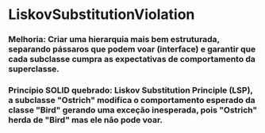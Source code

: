 # LiskovSubstitutionViolation

### **Melhoria:** Criar uma hierarquia mais bem estruturada, separando pássaros que podem voar (interface) e garantir que cada subclasse cumpra as expectativas de comportamento da superclasse.
### **Princípio SOLID quebrado:** Liskov Substitution Principle (LSP), a subclasse "Ostrich" modifica o comportamento esperado da classe "Bird" gerando uma exceção inesperada, pois "Ostrich" herda de "Bird" mas ele não pode voar.